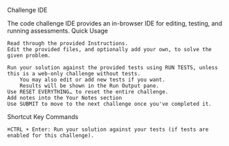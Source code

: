 Challenge IDE

The code challenge IDE provides an in-browser IDE for editing, testing, and running assessments.
Quick Usage

    Read through the provided Instructions.
    Edit the provided files, and optionally add your own, to solve the given problem.

    Run your solution against the provided tests using RUN TESTS, unless this is a web-only challenge without tests.
        You may also edit or add new tests if you want.
        Results will be shown in the Run Output pane.
    Use RESET EVERYTHING… to reset the entire challenge.
    Add notes into the Your Notes section
    Use SUBMIT to move to the next challenge once you've completed it.

Shortcut Key Commands

    ⌘CTRL + Enter: Run your solution against your tests (if tests are enabled for this challenge).


